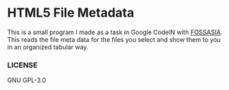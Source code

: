 # HTML5 File Metadata

This is a small program I made as a task in Google CodeIN with [FOSSASIA](https://fossasia.org). This reads the file meta data for the files you select and show them to you in an organized tabular way.

### LICENSE
GNU GPL-3.0
